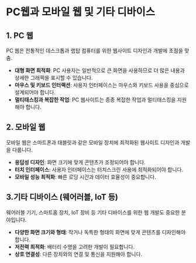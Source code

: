 # PC웹과 모바일 웹 및 기타 디바이스

## 1. PC 웹

PC 웹은 전통적인 데스크톱과 랩탑 컴퓨터를 위한 웹사이트 디자인과 개발에 초점을 맞춤.

- **대형 화면 최적화**: PC 사용자는 일반적으로 큰 화면을 사용하므로 더 많은 내용과 상세한 그래픽을 표시할 수 있습니다.
- **마우스 및 키보드 인터랙션**: 사용자 인터페이스는 마우스와 키보드 사용을 중심으로 설계되어야 합니다.
- **멀티태스킹과 복잡한 작업**: PC 웹사이트는 종종 복잡한 작업과 멀티태스킹을 지원해야 합니다.

## 2. **모바일 웹**

모바일 웹은 스마트폰과 태블릿과 같은 모바일 장치에 최적화된 웹사이트 디자인과 개발을 다룹니다.

- **응답성 디자인**: 화면 크기에 맞게 콘텐츠가 조정되어야 합니다.
- **터치 인터페이스**: 사용자 인터페이스는 터치스크린 사용에 최적화되어야 합니다.
- **모바일 성능 최적화**: 빠른 로딩 시간과 데이터 효율성이 중요합니다.

## 3.**기타 디바이스 (웨어러블, IoT 등)**

웨어러블 기기, 스마트홈 장치, IoT 장비 등 기타 디바이스를 위한 웹 개발도 중요한 분야입니다.

- **다양한 화면 크기와 형태**: 작거나 독특한 형태의 화면에 맞게 콘텐츠를 디자인해야 합니다.
- **저전력 최적화**: 배터리 수명을 고려한 개발이 필요합니다.
- **상호 연결성**: 다른 장치와의 연결 및 통신을 지원해야 합니다.